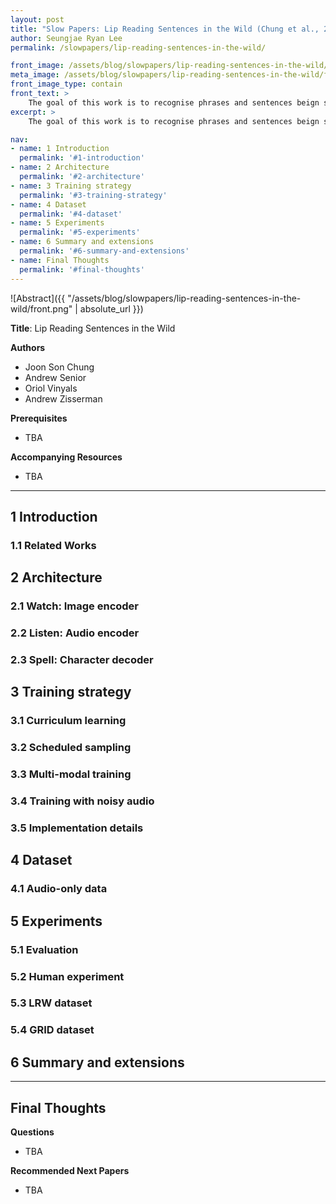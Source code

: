 ```yaml
---
layout: post
title: "Slow Papers: Lip Reading Sentences in the Wild (Chung et al., 2016)"
author: Seungjae Ryan Lee
permalink: /slowpapers/lip-reading-sentences-in-the-wild/

front_image: /assets/blog/slowpapers/lip-reading-sentences-in-the-wild/front.png
meta_image: /assets/blog/slowpapers/lip-reading-sentences-in-the-wild/front.png
front_image_type: contain
front_text: >
    The goal of this work is to recognise phrases and sentences beign spoken by a talking face, with or without the audio. Unlike previous works that have focused on recognising a limited number of words and phrases, we tackle lip reading as an open world problem - unconstrained natural language sentences, and in the wild videos.
excerpt: >
    The goal of this work is to recognise phrases and sentences beign spoken by a talking face, with or without the audio. Unlike previous works that have focused on recognising a limited number of words and phrases, we tackle lip reading as an open world problem - unconstrained natural language sentences, and in the wild videos.

nav:
- name: 1 Introduction
  permalink: '#1-introduction'
- name: 2 Architecture
  permalink: '#2-architecture'
- name: 3 Training strategy
  permalink: '#3-training-strategy'
- name: 4 Dataset
  permalink: '#4-dataset'
- name: 5 Experiments
  permalink: '#5-experiments'
- name: 6 Summary and extensions
  permalink: '#6-summary-and-extensions'
- name: Final Thoughts
  permalink: '#final-thoughts'
---
```


![Abstract]({{ "/assets/blog/slowpapers/lip-reading-sentences-in-the-wild/front.png" | absolute_url }})

**Title**: Lip Reading Sentences in the Wild

**Authors**
<div>
<ul class="slowpapers__authors">
  <li>Joon Son Chung</li>
  <li>Andrew Senior</li>
  <li>Oriol Vinyals</li>
  <li>Andrew Zisserman</li>
</ul>
</div>

**Prerequisites**
 - TBA

**Accompanying Resources**
 - TBA
 
<hr/>



## 1 Introduction
### 1.1 Related Works
## 2 Architecture
### 2.1 Watch: Image encoder
### 2.2 Listen: Audio encoder
### 2.3 Spell: Character decoder
## 3 Training strategy
### 3.1 Curriculum learning
### 3.2 Scheduled sampling
### 3.3 Multi-modal training
### 3.4 Training with noisy audio
### 3.5 Implementation details
## 4 Dataset
### 4.1 Audio-only data
## 5 Experiments
### 5.1 Evaluation
### 5.2 Human experiment
### 5.3 LRW dataset
### 5.4 GRID dataset
## 6 Summary and extensions


<hr/>



## Final Thoughts

**Questions**
 - TBA

**Recommended Next Papers**
 - TBA
